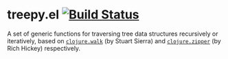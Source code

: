 # treepy.el [![Build Status](https://travis-ci.org/volrath/treepy.el.svg?branch=master)](https://travis-ci.org/volrath/treepy.el)

A set of generic functions for traversing tree data structures recursively or
iteratively, based
on [`clojure.walk`](https://clojure.github.io/clojure/clojure.walk-api.html) (by
Stuart Sierra)
and [`clojure.zipper`](http://clojure.github.io/clojure/clojure.zip-api.html)
(by Rich Hickey) respectively.
